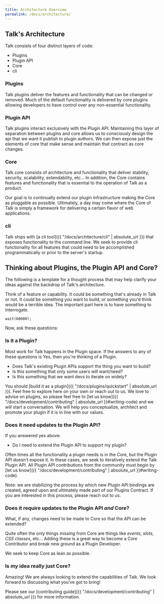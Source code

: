 ```yaml
---
title: Architecture Overview
permalink: /docs/architecture/
---
```


## Talk's Architecture

Talk consists of four distinct layers of code:

* Plugins
* Plugin API
* Core
* cli

### Plugins

Talk plugins deliver the features and functionality that can be changed or removed. Much of the default functionality is delivered by core plugins allowing developers to have control over any non-essential functionality.

### Plugin API

Talk plugins interact exclusively with the Plugin API. Maintaining this layer of separation between plugins and core allows us to consciously design the api that we want it publish to plugin authors. We can then expose just the elements of core that make sense and maintain that contract as core changes.

### Core

Talk core consists of architecture and functionality that deliver stability, security, scalability, extendability, etc... In addition, the Core contains features and functionality that is essential to the operation of Talk as a product.

Our goal is to continually extend our plugin infrastructure making the Core as pluggable as possible. Ultimately, a day may come where the Core of Talk is simply a framework for delivering a certain flavor of web applications.

### cli

Talk ships with [a cli tool]({{ "/docs/architecture/cli" | absolute_url }}) that exposes functionality to the command line. We seek to provide cli functionality for all features that could need to be accomplished programmatically or prior to the server's startup.

## Thinking about Plugins, the Plugin API and Core?

The following is a template for a thought process that may help clarify your ideas against the backdrop of Talk's architecture.

Think of a feature or capability. It could be something that's already in Talk or not. It could be something you want to build, or something you'd think would be a terrible idea. The important part here is to have something to interrogate.

```
wait(60000);
```

Now, ask these questions:

### Is it a Plugin?

Most work for Talk happens in the Plugin space. If the answers to any of these questions is Yes, then you're thinking of a Plugin.

* Does Talk's existing Plugin APIs support the thing you want to build?
* Is this something that only some users will want/need?
* Is this something that we want devs to iterate on widely?

You should [build it as a plugin]({{ "/docs/plugins/quickstart" | absolute_url }}). Feel free to explore here on your own or reach out to us. We love to advise on plugins, so please feel free to [let us know]({{ "/docs/development/contributing" | absolute_url }}#writing-code) and we will start a conversation. We will help you conceptualize, architect and promote your plugin if it is in line with our values.

### Does it need updates to the Plugin API?

If you answered yes above:

* Do I need to extend the Plugin API to support my plugin?

Often times all the functionality a plugin needs is in the Core, but the Plugin API doesn't expose it. In these cases, we seek to iteratively extend the Talk Plugin API. All Plugin API contributions from the community must begin by [let us know]({{ "/docs/development/contributing" | absolute_url }}#writing-code).

Note: we are stabilizing the process by which new Plugin API bindings are created, agreed upon and ultimately made part of our Plugins Contract. If you are interested in this process, please reach out to us.

### Does it require updates to the Plugin API _and_ Core?

What, if any, changes need to be made to Core so that the API can be extended?

Quite often the only things missing from Core are things like _events_, _slots_, _CSS classes_, etc... Adding these is a great way to become a Core Contributor and break new ground as a Plugin Developer.

We seek to keep Core as lean as possible.

### Is my idea really just Core?

Amazing! We are always looking to extend the capabilities of Talk. We look forward to discussing what you've got to bring!

Please see our [contributing guide]({{ "/docs/development/contributing" | absolute_url }}) for more information.
